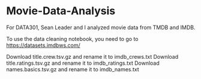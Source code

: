# Movie-Data-Analysis
For DATA301, Sean Leader and I analyzed movie data from TMDB and IMDB.

To use the data cleaning notebook, you need to go to https://datasets.imdbws.com/ 

Download title.crew.tsv.gz and rename it to imdb_crews.txt
Download title.ratings.tsv.gz and rename it to imdb_ratings.txt
Download names.basics.tsv.gz and rename it to imdb_names.txt
